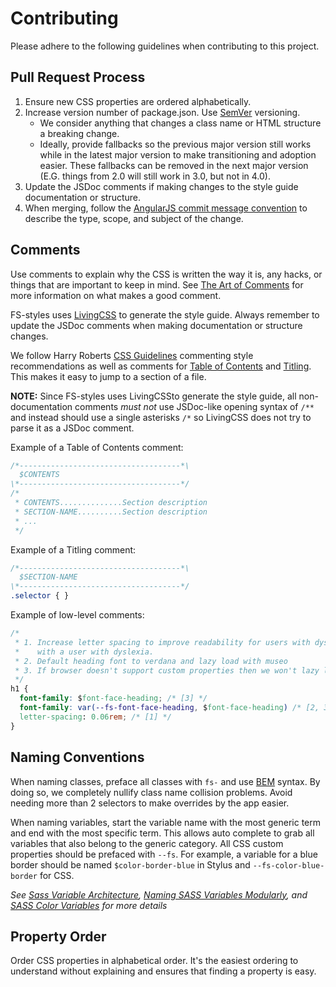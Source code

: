 # Contributing

Please adhere to the following guidelines when contributing to this project.

## Pull Request Process

1. Ensure new CSS properties are ordered alphabetically.
1. Increase version number of package.json. Use [SemVer](http://semver.org/) versioning.
    * We consider anything that changes a class name or HTML structure a breaking change.
    * Ideally, provide fallbacks so the previous major version still works while in the latest major version to make transitioning and adoption easier. These fallbacks can be removed in the next major version (E.G. things from 2.0 will still work in 3.0, but not in 4.0).
1. Update the JSDoc comments if making changes to the style guide documentation or structure.
1. When merging, follow the [AngularJS commit message convention](https://gist.github.com/stephenparish/9941e89d80e2bc58a153#format-of-the-commit-message) to describe the type, scope, and subject of the change.

## Comments

Use comments to explain why the CSS is written the way it is, any hacks, or things that are important to keep in mind. See [The Art of Comments](https://css-tricks.com/the-art-of-comments/) for more information on what makes a good comment.

FS-styles uses [LivingCSS](https://github.com/straker/livingcss) to generate the style guide. Always remember to update the JSDoc comments when making documentation or structure changes.

We follow Harry Roberts [CSS Guidelines](https://cssguidelin.es/#commenting) commenting style recommendations as well as comments for [Table of Contents](https://cssguidelin.es/#table-of-contents) and [Titling](https://cssguidelin.es/#titling). This makes it easy to jump to a section of a file.

**NOTE:** Since FS-styles uses LivingCSSto generate the style guide, all non-documentation comments *must not* use JSDoc-like opening syntax of `/**` and instead should use a single asterisks `/*` so LivingCSS does not try to parse it as a JSDoc comment.

Example of a Table of Contents comment:

```css
/*------------------------------------*\
  $CONTENTS
\*------------------------------------*/
/*
 * CONTENTS..............Section description
 * SECTION-NAME..........Section description
 * ...
 */
```

Example of a Titling comment:

```css
/*------------------------------------*\
  $SECTION-NAME
\*------------------------------------*/
.selector { }
```

Example of low-level comments:

```css
/*
 * 1. Increase letter spacing to improve readability for users with dyslexia. Tested
 *    with a user with dyslexia.
 * 2. Default heading font to verdana and lazy load with museo
 * 3. If browser doesn't support custom properties then we won't lazy load the font
 */
h1 {
  font-family: $font-face-heading; /* [3] */
  font-family: var(--fs-font-face-heading, $font-face-heading) /* [2, 3] */
  letter-spacing: 0.06rem; /* [1] */
}
```

## Naming Conventions

When naming classes, preface all classes with `fs-` and use [BEM](http://csswizardry.com/2013/01/mindbemding-getting-your-head-round-bem-syntax/) syntax. By doing so, we completely nullify class name collision problems. Avoid needing more than 2 selectors to make overrides by the app easier.

When naming variables, start the variable name with the most generic term and end with the most specific term. This allows auto complete to grab all variables that also belong to the generic category. All CSS custom properties should be prefaced with `--fs`. For example, a variable for a blue border should be named `$color-border-blue` in Stylus and `--fs-color-blue-border` for CSS.

*See [Sass Variable Architecture](http://peteschuster.com/2014/02/sass-variable-architecture/), [Naming SASS Variables Modularly](http://webdesign.tutsplus.com/articles/quick-tip-name-your-sass-variables-modularly--webdesign-13364), and [SASS Color Variables](http://sachagreif.com/sass-color-variables/) for more details*

## Property Order

Order CSS properties in alphabetical order. It's the easiest ordering to understand without explaining and ensures that finding a property is easy.